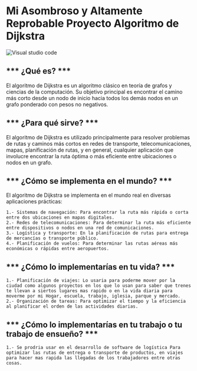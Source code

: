 
# **Mi Asombroso y Altamente Reprobable Proyecto  Algoritmo de Dijkstra**

![Visual studio code ]([https://i.pinimg.com/600x315/39/01/27/390127bb4051d747c356740d888d2aed.jpg](https://cdn.slidesharecdn.com/ss_thumbnails/elalgoritmodedijkstra-211201211605-thumbnail.jpg?width=640&height=640&fit=bounds))

## *** ¿Qué es? ***

El algoritmo de Dijkstra es un algoritmo clásico en teoría de grafos y ciencias de la computación. Su objetivo principal es encontrar el camino más corto desde un nodo de inicio hacia todos los demás nodos en un grafo ponderado con pesos no negativos.

## *** ¿Para qué sirve? ***

El algoritmo de Dijkstra es utilizado principalmente para resolver problemas de rutas y caminos más cortos en redes de transporte, telecomunicaciones, mapas, planificación de rutas, y en general, cualquier aplicación que involucre encontrar la ruta óptima o más eficiente entre ubicaciones o nodos en un grafo.

## *** ¿Cómo se implementa en el mundo? ***

El algoritmo de Dijkstra se implementa en el mundo real en diversas aplicaciones prácticas:

    1.- Sistemas de navegación: Para encontrar la ruta más rápida o corta entre dos ubicaciones en mapas digitales.
    2.- Redes de telecomunicaciones: Para determinar la ruta más eficiente entre dispositivos o nodos en una red de comunicaciones.
    3.- Logística y transporte: En la planificación de rutas para entrega de mercancías o transporte público.
    4.- Planificación de vuelos: Para determinar las rutas aéreas más económicas o rápidas entre aeropuertos.

## *** ¿Cómo lo implementarías en tu vida? ***

    1.- Planificación de viajes: Lo usaria para poderme mover por la ciudad como algunos proyectos en los que lo usan para saber que trenes te llevan a siertos lugares mas rapido o en la vida diaria para moverme por mi Hogar, escuela, trabajo, iglesia, parque y mercado.
    2.- Organización de tareas: Para optimizar el tiempo y la eficiencia al planificar el orden de las actividades diarias.

## *** ¿Cómo lo implementarías en tu trabajo o tu trabajo de ensueño? ***

    1.- Se prodria usar en el desarrollo de software de logística Para optimizar las rutas de entrega o transporte de productos, en viajes para hacer mas rapida las llegadas de los trabajadores entre otras cosas. 

